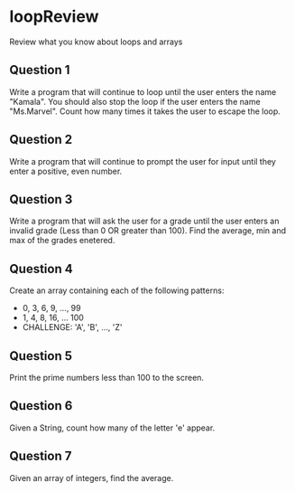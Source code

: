 # loopReview
Review what you know about loops and arrays

## Question 1
Write a program that will continue to loop until the user enters the name "Kamala".  You should also stop the loop if the user enters the name "Ms.Marvel".  Count how many times it takes the user to escape the loop.

## Question 2
Write a program that will continue to prompt the user for input until they enter a positive, even number.

## Question 3
Write a program that will ask the user for a grade until the user enters an invalid grade (Less than 0 OR greater than 100).  Find the average, min and max of the grades enetered.

## Question 4
Create an array containing each of the following patterns:

* 0, 3, 6, 9, ..., 99
* 1, 4, 8, 16, ... 100
* CHALLENGE: 'A', 'B', ..., 'Z'


## Question 5
Print the prime numbers less than 100 to the screen.

## Question 6
Given a String, count how many of the letter 'e' appear.

## Question 7
Given an array of integers, find the average.
